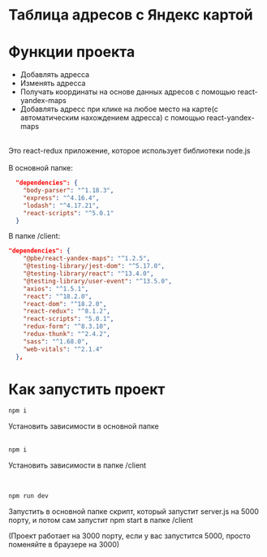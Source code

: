 # Таблица адресов с Яндекс картой

# Функции проекта
<ul>
  <li>Добавлять адресса</li>
  <li>Изменять адресса</li>
  <li>Получать координаты на основе данных адресов с помощью react-yandex-maps</li>
  <li>Добавлять адресс при клике на любое место на карте(с автоматическим нахождением адресса) с помощью react-yandex-maps</li>
</ul>
<br/>
Это react-redux приложение, которое использует библиотеки node.js 
<br/>
<br/>
В основной папке:

``` json
  "dependencies": {
    "body-parser": "^1.18.3",
    "express": "^4.16.4",
    "lodash": "^4.17.21",
    "react-scripts": "^5.0.1"
  }
```
В папке /client:
``` json
"dependencies": {
    "@pbe/react-yandex-maps": "^1.2.5",
    "@testing-library/jest-dom": "^5.17.0",
    "@testing-library/react": "^13.4.0",
    "@testing-library/user-event": "^13.5.0",
    "axios": "^1.5.1",
    "react": "^18.2.0",
    "react-dom": "^18.2.0",
    "react-redux": "^8.1.2",
    "react-scripts": "5.0.1",
    "redux-form": "^8.3.10",
    "redux-thunk": "^2.4.2",
    "sass": "^1.68.0",
    "web-vitals": "^2.1.4"
  },
```
# Как запустить проект

``` bash
npm i
```
Установить зависимости в основной папке
<br/>
<br/>
``` bash
npm i
```
Установить зависимости в папке /client
<br/>

<br/>

``` bash
npm run dev
```
Запустить в основной папке скрипт, который запустит server.js на 5000 порту, и потом сам запустит npm start в папке /client <br/>

(Проект работает на 3000 порту, если у вас запустится 5000, просто поменяйте в браузере на 3000)
